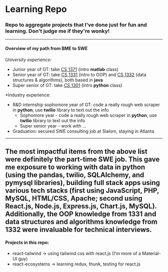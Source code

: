 # Learning Repo
### Repo to aggregate projects that I've done just for fun and learning. Don't judge me if they're wonky!
---
#### Overview of my path from BME to SWE

*University experience:*
- Junior year of GT: take [CS 1371](https://www.cc.gatech.edu/fac/David.Smith/CS1371_2018_Fall_Syllabus.pdf) (intro **matlab** class)
- Senior year of GT: take [CS 1331](https://csp.gatech.edu/sites/default/files/cs_1331_syllabus.pdf) (intro to OOP) and [CS 1332](https://ctl.gatech.edu/sites/default/files/images/hudachek-buswell_cs1332_syllabus.pdf) (data structures & algorithms), both based in **java**
- Super senior of GT: take [CS 1301](https://www.cc.gatech.edu/classes/AY2016/cs1301_spring/syllabus.html) (intro **python** class)

*Industry experience:
- R&D internship sophomore year of GT: code a really rough web scraper in **python**, use **twilio** library to text out the info
  - Sophomore year - code a really rough web scraper in **python**, use **twilio** library to text out the info
  - Super senior year - work with ... 
- Graduation: secured SWE consulting job at Slalom, staying in Atlanta
---
The most impactful items from the above list were definitely the part-time SWE job. This gave me exposure to working with data in python (using the **pandas, twilio, SQLAlchemy**, and **pymysql** libraries), building full stack apps using various tech stacks (first using **JavaScript, PHP, MySQL, HTML/CSS, Apache**; second using **React.js, Node.js, Express.js, Chart.js, MySQL**). Additionally, the OOP knowledge from 1331 and data structures and algorithms knowledge from 1332 were invaluable for technical interviews.
---
#### Projects in this repo:
- react-tailwind &rarr; using tailwind css with react.js (I'm more of a Material-UI guy)
- react-ecosystems &rarr; learning redux, thunk, testing for react.js

